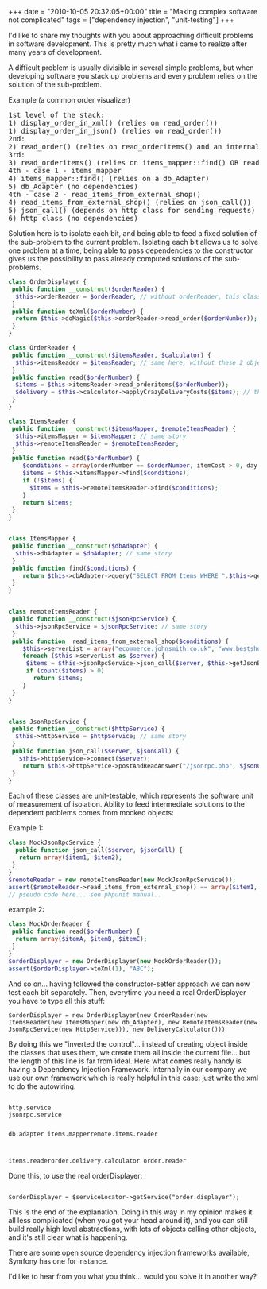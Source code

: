+++
date = "2010-10-05 20:32:05+00:00"
title = "Making complex software not complicated"
tags = ["dependency injection", "unit-testing"]
+++

I'd like to share my thoughts with you about approaching difficult problems in software development. This is pretty much what i came to realize after many years of development.

A difficult problem is usually divisible in several simple problems, but when developing software you stack up problems and every problem relies on the solution of the sub-problem.

Example (a common order visualizer)

<pre>
1st level of the stack:
1) display_order_in_xml() (relies on read_order())
1) display_order_in_json() (relies on read_order())
2nd:
2) read_order() (relies on read_orderitems() and an internal calculate_delivery())
3rd:
3) read_orderitems() (relies on items_mapper::find() OR read_items_from_external_shop())
4th - case 1 - items_mapper
4) items_mapper::find() (relies on a db_Adapter)
5) db_Adapter (no dependencies)
4th - case 2 - read_items_from_external_shop()
4) read_items_from_external_shop() (relies on json_call())
5) json_call() (depends on http class for sending requests)
6) http class (no dependencies)
</pre>

Solution here is to isolate each bit, and being able to feed a fixed solution of the sub-problem to the current problem. Isolating each bit allows us to solve one problem at a time, being able to pass dependencies to the constructor gives us the possibility to pass already computed solutions of the sub-problems.


```php
class OrderDisplayer {
 public function __construct($orderReader) {
  $this->orderReader = $orderReader; // without orderReader, this class has no reason to exist
 }
 public function toXml($orderNumber) {
  return $this->doMagic($this->orderReader->read_order($orderNumber));
 }
}

class OrderReader {
 public function __construct($itemsReader, $calculator) {
  $this->itemsReader = $itemsReader; // same here, without these 2 objects this class has no reason to exist
 }
 public function read($orderNumber) {
  $items = $this->itemsReader->read_orderitems($orderNumber));
  $delivery = $this->calculator->applyCrazyDeliveryCosts($items); // this will depend on a currency converter, which depends on a httpclient which connects to a webservice :)
 }
}

class ItemsReader {
 public function __construct($itemsMapper, $remoteItemsReader) {
  $this->itemsMapper = $itemsMapper; // same story
  $this->remoteItemsReader = $remoteItemsReader;
 }
 public function read($orderNumber) {
    $conditions = array(orderNumber == $orderNumber, itemCost > 0, day == today);
    $items = $this->itemsMapper->find($conditions);
    if (!$items) {
      $items = $this->remoteItemsReader->find($conditions);
    }
    return $items;
 }
}


class ItemsMapper {
 public function __construct($dbAdapter) {
  $this->dbAdapter = $dbAdapter; // same story
 }
 public function find($conditions) {
    return $this->dbAdapter->query("SELECT FROM Items WHERE ".$this->getWhere($conditions));
 }
}


class remoteItemsReader {
 public function __construct($jsonRpcService) {
  $this->jsonRpcService = $jsonRpcService; // same story
 }
 public function  read_items_from_external_shop($conditions) {
    $this->serverList = array("ecommerce.johnsmith.co.uk", "www.bestshopever.com.au");
    foreach ($this->serverList as $server) {
     $items = $this->jsonRpcService->json_call($server, $this->getJsonBody($conditions));
     if (count($items) > 0)
       return $items;
    }
 }
}


class JsonRpcService {
 public function __construct($httpService) {
  $this->httpService = $httpService; // same story
 }
 public function json_call($server, $jsonCall) {
   $this->httpService->connect($server);
    return $this->httpService->postAndReadAnswer("/jsonrpc.php", $jsonCall);
 }
}
```

Each of these classes are unit-testable, which represents the software unit of measurement of isolation. Ability to feed intermediate solutions to the dependent problems comes from mocked objects:

Example 1:

```php
class MockJsonRpcService {
  public function json_call($server, $jsonCall) {
   return array($item1, $item2);
 }
}
$remoteReader = new remoteItemsReader(new MockJsonRpcService());
assert($remoteReader->read_items_from_external_shop() == array($item1, $item2));
// pseudo code here... see phpunit manual..
```

example 2:

```php
class MockOrderReader {
 public function read($orderNumber) {
  return array($itemA, $itemB, $itemC);
 }
}
$orderDisplayer = new OrderDisplayer(new MockOrderReader());
assert($orderDisplayer->toXml(1), "ABC");
```


And so on... having followed the constructor-setter approach we can now test each bit separately. Then, everytime you need a real OrderDisplayer you have to type all this stuff:


```
$orderDisplayer = new OrderDisplayer(new OrderReader(new ItemsReader(new ItemsMapper(new db_Adapter), new RemoteItemsReader(new JsonRpcService(new HttpService))), new DeliveryCalculator()))
```

By doing this we "inverted the control"... instead of creating object inside the classes that uses them, we create them all inside the current file... but the length of this line is far from ideal. Here what comes really handy is having a Dependency Injection Framework. Internally in our company we use our own framework which is really helpful in this case: just write the xml to do the autowiring.


<code>
http.service
jsonrpc.service

db.adapter
items.mapperremote.items.reader

items.readerorder.delivery.calculator
order.reader
</code>

Done this, to use the real orderDisplayer:

<code>
$orderDisplayer = $serviceLocator->getService("order.displayer");
</code>

This is the end of the explanation. Doing in this way in my opinion makes it all less complicated (when you got your head around it), and you can still build really high level abstractions, with lots of objects calling other objects, and it's still clear what is happening.

There are some open source dependency injection frameworks available, Symfony has one for instance.

I'd like to hear from you what you think... would you solve it in another way?